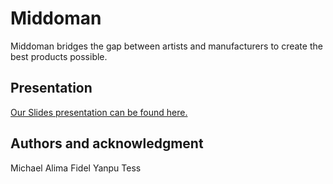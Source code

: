 # Middoman
Middoman bridges the gap between artists and manufacturers to create the best products possible.

## Presentation
[Our Slides presentation can be found here.](https://docs.google.com/presentation/d/12zeEJ3mMB9AYiGcozJC5idVh_dhHqBPpuAUIbsCWPds/edit#slide=id.g142aed43ffc_1_38)

## Authors and acknowledgment
Michael
Alima
Fidel
Yanpu
Tess
